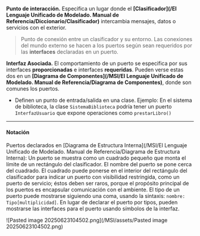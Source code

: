 **Punto de interacción.** Especifica un lugar donde el **[Clasificador](/El Lenguaje Unificado de Modelado. Manual de Referencia/Diccionario/Clasificador)** intercambia mensajes, datos o servicios con el exterior.

> Punto de conexión entre un clasificador y su entorno. Las conexiones del mundo externo se hacen a los puertos según sean requeridos por las **interfaces** declaradas en un puerto.

**Interfaz Asociada.** El comportamiento de un puerto se especifica por sus interfaces **proporcionadas** e interfaces **requeridas**. Pueden verse estas dos en un **[Diagrama de Componentes](/MSI/El Lenguaje Unificado de Modelado. Manual de Referencia/Diagrama de Componentes)**, donde son comunes los puertos.

- Definen un punto de entrada/salida en una clase. Ejemplo: En el sistema de biblioteca, la clase `SistemaBiblioteca` podría tener un puerto `InterfazUsuario` que expone operaciones como `prestarLibro()`
****
#### **Notación**
Puertos declarados en [Diagrama de Estructura Interna](/MSI/El Lenguaje Unificado de Modelado. Manual de Referencia/Diagrama de Estructura Interna):
Un puerto se muestra como un cuadrado pequeño que monta el límite de un rectángulo del clasificador.
El nombre del puerto se pone cerca del cuadrado. El cuadrado puede ponerse en el interior del rectángulo del clasificador para indicar un puerto con visibilidad restringida, como un puerto de servicio; éstos deben ser raros, porque el propósito principal de los puertos es encapsular comunicación con el ambiente. 
El tipo de un puerto puede mostrarse siguiendo una coma, usando la sintaxis: `nombre: Tipo[multiplicidad]`.
En lugar de declarar el puerto por tipos, pueden mostrarse las interfaces para el puerto usando símbolos de la interfaz.

![Pasted image 20250623104502.png](/MSI/assets/Pasted image 20250623104502.png)